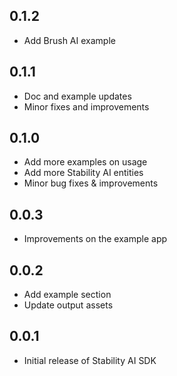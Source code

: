 ## 0.1.2

* Add Brush AI example

## 0.1.1

* Doc and example updates
* Minor fixes and improvements

## 0.1.0

* Add more examples on usage
* Add more Stability AI entities
* Minor bug fixes & improvements

## 0.0.3

* Improvements on the example app

## 0.0.2

* Add example section
* Update output assets


## 0.0.1

* Initial release of Stability AI SDK
